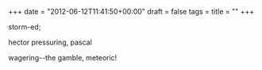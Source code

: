 +++
date = "2012-06-12T11:41:50+00:00"
draft = false
tags = 
title = ""
+++
<p>storm-ed;</p>&#13;
<p>hector pressuring, pascal</p>&#13;
<p>wagering--the gamble, meteoric!</p> 